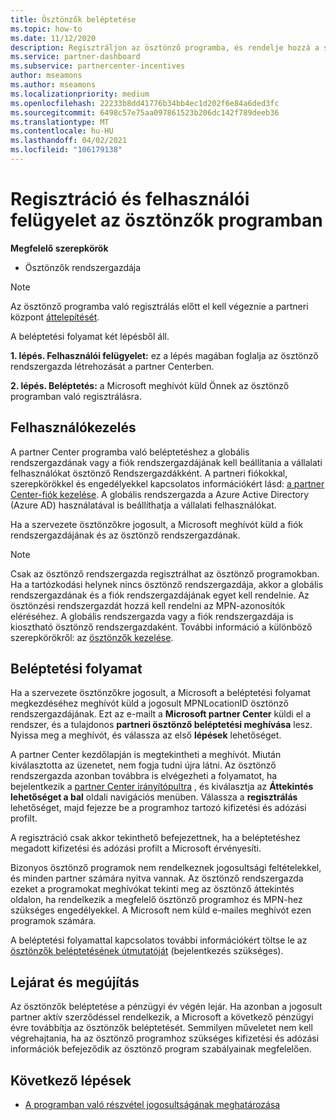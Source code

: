 ```yaml
---
title: Ösztönzők beléptetése
ms.topic: how-to
ms.date: 11/12/2020
description: Regisztráljon az ösztönző programba, és rendelje hozzá a szükséges szerepköröket a felhasználói felügyelethez. Ez a cikk a beléptetési folyamatot ismerteti.
ms.service: partner-dashboard
ms.subservice: partnercenter-incentives
author: mseamons
ms.author: mseamons
ms.localizationpriority: medium
ms.openlocfilehash: 22233b8dd41776b34bb4ec1d202f6e84a6ded3fc
ms.sourcegitcommit: 6498c57e75aa097861523b206dc142f789deeb36
ms.translationtype: MT
ms.contentlocale: hu-HU
ms.lasthandoff: 04/02/2021
ms.locfileid: "106179138"
---
```

# <a name="enrollment-and-user-management-in-the-incentives-program"></a>Regisztráció és felhasználói felügyelet az ösztönzők programban

**Megfelelő szerepkörök**

- Ösztönzők rendszergazdája

>[!NOTE]
>Az ösztönző programba való regisztrálás előtt el kell végeznie a partneri központ [áttelepítését](prepare-pmc-pc-migration.md).

A beléptetési folyamat két lépésből áll.

**1. lépés. Felhasználói felügyelet:** ez a lépés magában foglalja az ösztönző rendszergazda létrehozását a partner Centerben.

**2. lépés. Beléptetés:** a Microsoft meghívót küld Önnek az ösztönző programban való regisztrálásra.

## <a name="user-management"></a>Felhasználókezelés

A partner Center programba való beléptetéshez a globális rendszergazdának vagy a fiók rendszergazdájának kell beállítania a vállalati felhasználókat ösztönző Rendszergazdákként. A partneri fiókokkal, szerepkörökkel és engedélyekkel kapcsolatos információkért lásd: [a partner Center-fiók kezelése](partner-center-account-setup.md). A globális rendszergazda a Azure Active Directory (Azure AD) használatával is beállíthatja a vállalati felhasználókat.

Ha a szervezete ösztönzőkre jogosult, a Microsoft meghívót küld a fiók rendszergazdájának és az ösztönző rendszergazdának.

>[!NOTE]
>Csak az ösztönző rendszergazda regisztrálhat az ösztönző programokban. Ha a tartózkodási helynek nincs ösztönző rendszergazdája, akkor a globális rendszergazdának és a fiók rendszergazdájának egyet kell rendelnie. Az ösztönzési rendszergazdát hozzá kell rendelni az MPN-azonosítók eléréséhez. A globális rendszergazda vagy a fiók rendszergazdája is kiosztható ösztönző rendszergazdaként. További információ a különböző szerepkörökről: az [ösztönzők kezelése](permissions-overview.md#manage-incentives).

## <a name="enrollment-process"></a>Beléptetési folyamat

Ha a szervezete ösztönzőkre jogosult, a Microsoft a beléptetési folyamat megkezdéséhez meghívót küld a jogosult MPNLocationID ösztönző rendszergazdájának. Ezt az e-mailt a **Microsoft partner Center** küldi el a rendszer, és a tulajdonos **partneri ösztönző beléptetési meghívása** lesz. Nyissa meg a meghívót, és válassza az első **lépések** lehetőséget.

A partner Center kezdőlapján is megtekintheti a meghívót. Miután kiválasztotta az üzenetet, nem fogja tudni újra látni. Az ösztönző rendszergazda azonban továbbra is elvégezheti a folyamatot, ha bejelentkezik a [partner Center irányítópultra](https://partner.microsoft.com/dashboard/) , és kiválasztja az **Áttekintés** **lehetőséget a bal** oldali navigációs menüben. Válassza a **regisztrálás** lehetőséget, majd fejezze be a programhoz tartozó kifizetési és adózási profilt.

A regisztráció csak akkor tekinthető befejezettnek, ha a beléptetéshez megadott kifizetési és adózási profilt a Microsoft érvényesíti.

Bizonyos ösztönző programok nem rendelkeznek jogosultsági feltételekkel, és minden partner számára nyitva vannak. Az ösztönző rendszergazda ezeket a programokat meghívókat tekinti meg az ösztönző áttekintés oldalon, ha rendelkezik a megfelelő ösztönző programhoz és MPN-hez szükséges engedélyekkel. A Microsoft nem küld e-mailes meghívót ezen programok számára.

A beléptetési folyamattal kapcsolatos további információkért töltse le az [ösztönzők beléptetésének útmutatóját](https://partner.microsoft.com/resources/detail/partner-center-incentives-enrollment-pdf) (bejelentkezés szükséges).

## <a name="expiration-and-renewal"></a>Lejárat és megújítás

Az ösztönzők beléptetése a pénzügyi év végén lejár. Ha azonban a jogosult partner aktív szerződéssel rendelkezik, a Microsoft a következő pénzügyi évre továbbítja az ösztönzők beléptetését. Semmilyen műveletet nem kell végrehajtania, ha az ösztönző programhoz szükséges kifizetési és adózási információk befejeződik az ösztönző program szabályainak megfelelően.

## <a name="next-steps"></a>Következő lépések

- [A programban való részvétel jogosultságának meghatározása](incentives-determined-your-program-eligibility.md)

